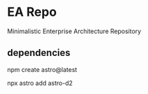 # EA Repo

Minimalistic Enterprise Architecture Repository

## dependencies

npm create astro@latest

npx astro add astro-d2
